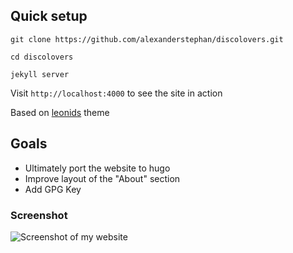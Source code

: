## Quick setup

`git clone https://github.com/alexanderstephan/discolovers.git`

`cd discolovers`

`jekyll server`

Visit `http://localhost:4000` to see the site in action

Based on [leonids](https://github.com/renyuanz/leonids) theme

## Goals

- Ultimately port the website to hugo
- Improve layout of the "About" section
- Add GPG Key

### Screenshot

![Screenshot of my website](https://raw.githubusercontent.com/alexanderstephan/discolovers/master/discolovers.png "discolovers.de")
